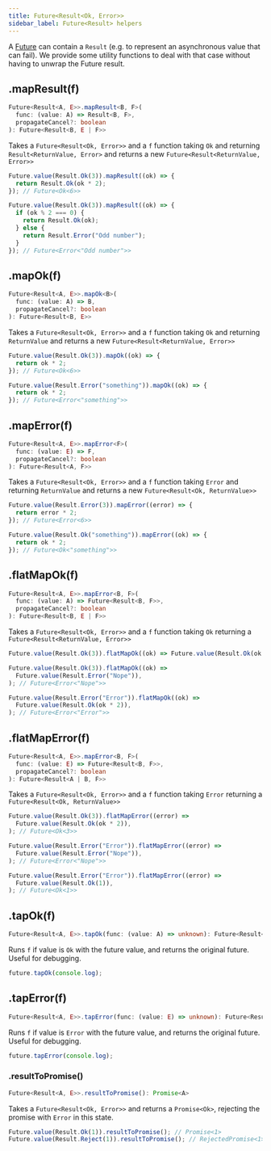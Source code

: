 ```yaml
---
title: Future<Result<Ok, Error>>
sidebar_label: Future<Result> helpers
---
```


A [Future](./future) can contain a `Result` (e.g. to represent an asynchronous value that can fail). We provide some utility functions to deal with that case without having to unwrap the Future result.

## .mapResult(f)

```ts
Future<Result<A, E>>.mapResult<B, F>(
  func: (value: A) => Result<B, F>,
  propagateCancel?: boolean
): Future<Result<B, E | F>>
```

Takes a `Future<Result<Ok, Error>>` and a `f` function taking `Ok` and returning `Result<ReturnValue, Error>` and returns a new `Future<Result<ReturnValue, Error>>`

```ts
Future.value(Result.Ok(3)).mapResult((ok) => {
  return Result.Ok(ok * 2);
}); // Future<Ok<6>>

Future.value(Result.Ok(3)).mapResult((ok) => {
  if (ok % 2 === 0) {
    return Result.Ok(ok);
  } else {
    return Result.Error("Odd number");
  }
}); // Future<Error<"Odd number">>
```

## .mapOk(f)

```ts
Future<Result<A, E>>.mapOk<B>(
  func: (value: A) => B,
  propagateCancel?: boolean
): Future<Result<B, E>>
```

Takes a `Future<Result<Ok, Error>>` and a `f` function taking `Ok` and returning `ReturnValue` and returns a new `Future<Result<ReturnValue, Error>>`

```ts
Future.value(Result.Ok(3)).mapOk((ok) => {
  return ok * 2;
}); // Future<Ok<6>>

Future.value(Result.Error("something")).mapOk((ok) => {
  return ok * 2;
}); // Future<Error<"something">>
```

## .mapError(f)

```ts
Future<Result<A, E>>.mapError<F>(
  func: (value: E) => F,
  propagateCancel?: boolean
): Future<Result<A, F>>
```

Takes a `Future<Result<Ok, Error>>` and a `f` function taking `Error` and returning `ReturnValue` and returns a new `Future<Result<Ok, ReturnValue>>`

```ts
Future.value(Result.Error(3)).mapError((error) => {
  return error * 2;
}); // Future<Error<6>>

Future.value(Result.Ok("something")).mapError((ok) => {
  return ok * 2;
}); // Future<Ok<"something">>
```

## .flatMapOk(f)

```ts
Future<Result<A, E>>.mapError<B, F>(
  func: (value: A) => Future<Result<B, F>>,
  propagateCancel?: boolean
): Future<Result<B, E | F>>
```

Takes a `Future<Result<Ok, Error>>` and a `f` function taking `Ok` returning a `Future<Result<ReturnValue, Error>>`

```ts
Future.value(Result.Ok(3)).flatMapOk((ok) => Future.value(Result.Ok(ok * 2))); // Future<Ok<6>>

Future.value(Result.Ok(3)).flatMapOk((ok) =>
  Future.value(Result.Error("Nope")),
); // Future<Error<"Nope">>

Future.value(Result.Error("Error")).flatMapOk((ok) =>
  Future.value(Result.Ok(ok * 2)),
); // Future<Error<"Error">>
```

## .flatMapError(f)

```ts
Future<Result<A, E>>.mapError<B, F>(
  func: (value: E) => Future<Result<B, F>>,
  propagateCancel?: boolean
): Future<Result<A | B, F>>
```

Takes a `Future<Result<Ok, Error>>` and a `f` function taking `Error` returning a `Future<Result<Ok, ReturnValue>>`

```ts
Future.value(Result.Ok(3)).flatMapError((error) =>
  Future.value(Result.Ok(ok * 2)),
); // Future<Ok<3>>

Future.value(Result.Error("Error")).flatMapError((error) =>
  Future.value(Result.Error("Nope")),
); // Future<Error<"Nope">>

Future.value(Result.Error("Error")).flatMapError((error) =>
  Future.value(Result.Ok(1)),
); // Future<Ok<1>>
```

## .tapOk(f)

```ts
Future<Result<A, E>>.tapOk(func: (value: A) => unknown): Future<Result<A, E>>
```

Runs `f` if value is `Ok` with the future value, and returns the original future. Useful for debugging.

```ts
future.tapOk(console.log);
```

## .tapError(f)

```ts
Future<Result<A, E>>.tapError(func: (value: E) => unknown): Future<Result<A, E>>
```

Runs `f` if value is `Error` with the future value, and returns the original future. Useful for debugging.

```ts
future.tapError(console.log);
```

### .resultToPromise()

```ts
Future<Result<A, E>>.resultToPromise(): Promise<A>
```

Takes a `Future<Result<Ok, Error>>` and returns a `Promise<Ok>`, rejecting the promise with `Error` in this state.

```ts
Future.value(Result.Ok(1)).resultToPromise(); // Promise<1>
Future.value(Result.Reject(1)).resultToPromise(); // RejectedPromise<1>
```
